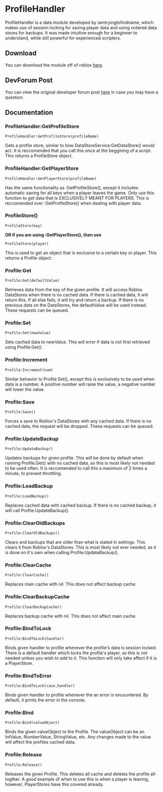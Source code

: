 # ProfileHandler

ProfileHandler is a data module developed by iamtryingtofindname, which makes use of session locking for saving player data and using ordered data stores for backups. It was made intuitive enough for a beginner to understand, while still powerful for experienced scripters.

## Download
You can download the module off of roblox [here](https://www.roblox.com/library/6478371036/ProfileHandler).

## DevForum Post
You can view the original developer forum post [here](https://devforum.roblox.com/t/--/1087132) in case you may have a question.

## Documentation

### ProfileHandler:GetProfileStore
```
ProfileHandler:GetProfileStore(profileName)
```
Gets a profile store, similar to how DataStoreService:GetDataStore() would act. It is reccomended that you call this once at the beggining of a script. This returns a ProfileStore object.

### ProfileHandler:GetPlayerStore
```
ProfileHandler:GetPlayerStore(profileName)
```
Has the same functionality as :GetProfileStore(), except it includes automatic saving for all keys when a player leaves the game. Only use this function to get data that is EXCLUSIVELY MEANT FOR PLAYERS. This is reccomended over :GetProfileStore() when dealing with player data.

### ProfileStore()
```
ProfileStore(key)
```
**OR if you are using :GetPlayerStore(), then use**
```
ProfileStore(player)
```
This is used to get an object that is exclusive to a certain key or player. This returns a Profile object.

### Profile:Get
```
Profile:Get(defaultValue)
```
Retrieves data from the key of the given profile. It will access Roblox DataStores when there is no cached data. If there is cached data, it will return this. If all else fails, it will try and return a backup. If there is no previous data on the DataStores, the defaultValue will be used instead. These requests can be queued.

### Profile:Set
```
Profile:Set(newValue)
```
Sets cached data to newValue. This will error if data is not first retrieved using Profile:Get().

### Profile:Increment
```
Profile:Increment(num)
```
Similar behavior to Profile:Set(), except this is exclusively to be used when data is a number. A positive number will raise the value, a negative number will lower the value.

### Profile:Save
```
Profile:Save()
```
Forces a save to Roblox's DataStores with any cached data. If there is no cached data, the request will be dropped. These requests can be queued.

### Profile:UpdateBackup
```
Profile:UpdateBackup()
```
Updates backups for given profile. This will be done by default when running Profile:Get() with no cached data, so this is most likely not needed to be used often. It is reccomended to call this a maximum of 2 times a minute, to prevent throttling.

### Profile:LoadBackup
```
Profile:LoadBackup()
```
Replaces cached data with cached backup. If there is no cached backup, it will call Profile:UpdateBackup().

### Profile:ClearOldBackups
```
Profile:ClearOldBackups()
```
Clears and backups that are older than what is stated in settings. This clears it from Roblox's DataStores. This is most likely not ever needed, as it is done on it's own when calling Profile:UpdateBackup().

### Profile:ClearCache
```
Profile:ClearCache()
```
Replaces main cache with nil. This does not affect backup cache.

### Profile:ClearBackupCache
```
Profile:ClearBackupCache()
```
Replaces backup cache with nil. This does not affect main cache.

### Profile:BindToLock
```
Profile:BindToLock(handler)
```
Binds given handler to profile whenever the profile's data is session locked. There is a default handler which kicks the profile's player, so this is not needed unless you wish to add to it. This function will only take affect if it is a PlayerStore.

### Profile:BindToError
```
Profile:BindToLock(case,handler)
```
Binds given handler to profile whenever the an error is encountered. By default, it prints the error in the console. 

### Profile:Bind
```
Profile:Bind(valueObject)
```
Binds the given valueObject to the Profile. The valueObject can be an IntValue, NumberValue, StringValue, etc. Any changes made to the value will affect the profiles cached data.

### Profile:Release
```
Profile:Release()
```
Releases the given Profile. This deletes all cache and deletes the profile all-togther. A good example of when to use this is when a player is leaving, however, PlayerStores have this covered already.
